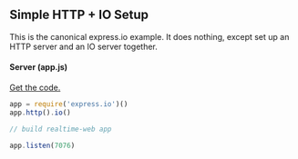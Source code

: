 
## Simple HTTP + IO Setup

This is the canonical express.io example.  It does nothing, except set up 
an HTTP server and an IO server together.

#### Server (app.js)

[Get the code.](https://github.com/techpines/express.io/tree/master/examples/http-io)

```js
app = require('express.io')()
app.http().io()

// build realtime-web app

app.listen(7076)
```

